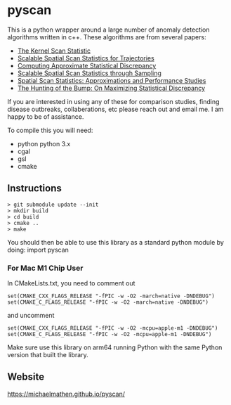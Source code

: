 # pyscan
This is a python wrapper around a large number of anomaly detection algorithms written in c++. These algorithms are from several papers:
* [The Kernel Scan Statistic](https://arxiv.org/abs/1906.09381)
* [Scalable Spatial Scan Statistics for Trajectories](https://arxiv.org/abs/1906.01693)
* [Computing Approximate Statistical Discrepancy](https://arxiv.org/abs/1804.11287)
* [Scalable Spatial Scan Statistics through Sampling](https://dl.acm.org/citation.cfm?id=2996939)
* [Spatial Scan Statistics: Approximations and Performance Studies](http://www.cs.utah.edu/~jeffp/papers/stat-disc-KDD06.pdf)
* [The Hunting of the Bump: On Maximizing Statistical Discrepancy](http://www.cs.utah.edu/~jeffp/papers/stat-disc-SODA06.pdf)

If you are interested in using any of these for comparison studies, finding disease outbreaks, collaberations, etc please reach out and email me. I am happy to be of assistance.

To compile this you will need:

* python python 3.x
* cgal
* gsl
* cmake

## Instructions

```
> git submodule update --init
> mkdir build
> cd build
> cmake ..
> make
``` 
You should then be able to use this library as a standard python module by doing:
import pyscan

### For Mac M1 Chip User
In CMakeLists.txt, you need to comment out 
```
set(CMAKE_CXX_FLAGS_RELEASE "-fPIC -w -O2 -march=native -DNDEBUG")
set(CMAKE_C_FLAGS_RELEASE "-fPIC -w -O2 -march=native -DNDEBUG")
```
and uncomment
```
set(CMAKE_CXX_FLAGS_RELEASE "-fPIC -w -O2 -mcpu=apple-m1 -DNDEBUG")
set(CMAKE_C_FLAGS_RELEASE "-fPIC -w -O2 -mcpu=apple-m1 -DNDEBUG")
```

Make sure use this library on arm64 running Python with the same Python version that built the library. 


## Website
https://michaelmathen.github.io/pyscan/
